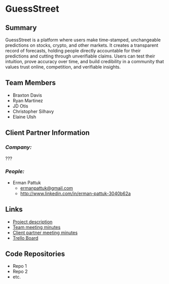 # GuessStreet

## Summary
GuessStreet is a platform where users make time-stamped, unchangeable predictions on stocks, crypto, and other markets. It creates a transparent record of forecasts, holding people directly accountable for their predictions and cutting through unverifiable claims. Users can test their intuition, prove accuracy over time, and build credibility in a community that values trust online, competition, and verifiable insights.

## Team Members
* Braxton Davis
* Ryan Martinez
* JD Otis
* Christopher Silhavy
* Elaine Ulsh

## Client Partner Information
### _Company:_
???
### _People:_
* Erman Pattuk
  - ermanpattuk@gmail.com
  - http://www.linkedin.com/in/erman-pattuk-3040b62a

## Links
* [Project description](ProjectDescription.md)
* [Team meeting minutes](MeetingMinutes/Team)
* [Client partner meeting minutes](MeetingMinutes/ClientPartner)
* [Trello Board](https://trello.com/invite/b/68c2ece44faab28dd260b6f5/ATTIc9470b7c986ce2ba8e5ab051c1059217C8079CFB/guess-street-capstone)

## Code Repositories
* Repo 1
* Repo 2
* etc.
